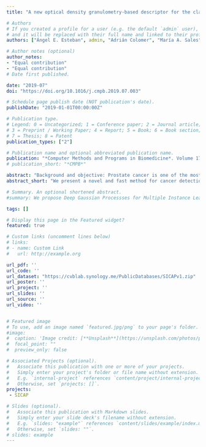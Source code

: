 ```yaml
---
title: "A new optical density granulometry-based descriptor for the classification of prostate histological images using shallow and deep Gaussian processes"

# Authors
# If you created a profile for a user (e.g. the default `admin` user), write the username (folder name) here 
# and it will be replaced with their full name and linked to their profile.
authors: ["Ángel E. Esteban", admin, "Adrián Colomer", "María A. Sales", "Rafael Molina", "Valery Naranjo"]

# Author notes (optional)
author_notes:
- "Equal contribution"
- "Equal contribution"
# Date first published.

date: "2019-07"
doi: "https://doi.org/10.1016/j.cmpb.2019.07.003"

# Schedule page publish date (NOT publication's date).
publishDate: "2019-01-01T00:00:00Z"

# Publication type.
# Legend: 0 = Uncategorized; 1 = Conference paper; 2 = Journal article;
# 3 = Preprint / Working Paper; 4 = Report; 5 = Book; 6 = Book section;
# 7 = Thesis; 8 = Patent
publication_types: ["2"]

# Publication name and optional abbreviated publication name.
publication: "*Computer Methods and Programs in Biomedicine*. Volume 178, September 2019, pp. 303-317"
# publication_short: "*CMPB*"

abstract: "Background and objective: Prostate cancer is one of the most common male tumors. The increasing use of whole slide digital scanners has led to an enormous interest in the application of machine learning techniques to histopathological image classification. Here we introduce a novel family of morphological descriptors which, extracted in the appropriate image space and combined with shallow and deep Gaussian process based classifiers, improves early prostate cancer diagnosis. Method: We decompose the acquired RGB image in its RGB and optical density hematoxylin and eosin components. Then, we define two novel granulometry-based descriptors which work in both, RGB and optical density, spaces but perform better when used on the latter. In this space they clearly encapsulate knowledge used by pathologists to identify cancer lesions. The obtained features become the inputs to shallow and deep Gaussian process classifiers which achieve an accurate prediction of cancer. Results: We have used a real and unique dataset. The dataset is composed of 60 Whole Slide Images. For a five fold cross validation, shallow and deep Gaussian Processes obtain area under ROC curve values higher than 0.98. They outperform current state of the art patch based shallow classifiers and are very competitive to the best performing deep learning method. Models were also compared on 17 Whole Slide test Images using the FROC curve. With the cost of one false positive, the best performing method, the one layer Gaussian process, identifies 83.87% (sensitivity) of all annotated cancer in the Whole Slide Image. This result corroborates the quality of the extracted features, no more than a layer is needed to achieve excellent generalization results. Conclusion: Two new descriptors to extract morphological features from histological images have been proposed. They collect very relevant information for cancer detection. From these descriptors, shallow and deep Gaussian Processes are capable of extracting the complex structure of prostate histological images. The new space/descriptor/classifier paradigm outperforms state-of-art shallow classifiers. Furthermore, despite being much simpler, it is competitive to state-of-art CNN architectures both on the proposed SICAPv1 database and on an external database."
abstract_short: "We present a novel and fast method for cancer detection. This method is based on the new optical density granulometry descriptor and the introducton of gaussian processes in this task. This method is tested in our SICAPv1 database (which is available online) with competitive results to state-of-art deep learning methods and outperforming current state of the art shallow methods."

# Summary. An optional shortened abstract.
#summary: We propose Deep Gaussian Processses for Multiple Instance Learning.

tags: []

# Display this page in the Featured widget?
featured: true

# Custom links (uncomment lines below)
# links:
# - name: Custom Link
#   url: http://example.org

url_pdf: ''
url_code: ''
url_dataset: "https://cvblab.synology.me/PublicDatabases/SICAPv1.zip"
url_poster: ''
url_project: ''
url_slides: ''
url_source: ''
url_video: ''


# Featured image
# To use, add an image named `featured.jpg/png` to your page's folder. 
#image:
#  caption: 'Image credit: [**Unsplash**](https://unsplash.com/photos/pLCdAaMFLTE)'
#  focal_point: ""
#  preview_only: false

# Associated Projects (optional).
#   Associate this publication with one or more of your projects.
#   Simply enter your project's folder or file name without extension.
#   E.g. `internal-project` references `content/project/internal-project/index.md`.
#   Otherwise, set `projects: []`.
projects:
 - SICAP

# Slides (optional).
#   Associate this publication with Markdown slides.
#   Simply enter your slide deck's filename without extension.
#   E.g. `slides: "example"` references `content/slides/example/index.md`.
#   Otherwise, set `slides: ""`.
# slides: example
---
```

